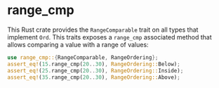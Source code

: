 # range_cmp

This Rust crate provides the `RangeComparable` trait on all types that
implement `Ord`. This traits exposes a `range_cmp` associated method
that allows comparing a value with a range of values:

```rust
use range_cmp::{RangeComparable, RangeOrdering};
assert_eq!(15.range_cmp(20..30), RangeOrdering::Below);
assert_eq!(25.range_cmp(20..30), RangeOrdering::Inside);
assert_eq!(35.range_cmp(20..30), RangeOrdering::Above);
```
